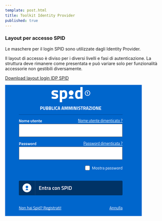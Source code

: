 ```yaml
---
template: post.html
title: Toolkit Identity Provider
published: true
---
```


### Layout per accesso SPID

Le maschere per il login SPID sono utilizzate dagli Identity Provider.

Il layout di accesso è diviso per i diversi livelli e fasi di autenticazione.
La struttura deve rimanere come presentata e può variare solo per
funzionalità accessorie non gestibili diversamente.

[Download layout login IDP SPID](https://github.com/italia-it/spid-idp-login-layout/releases/latest)

![Layout per login tramite SPID](/images/spid-login.png)
